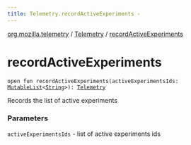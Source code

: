 ```yaml
---
title: Telemetry.recordActiveExperiments - 
---
```


[org.mozilla.telemetry](../index.html) / [Telemetry](index.html) / [recordActiveExperiments](./record-active-experiments.html)

# recordActiveExperiments

`open fun recordActiveExperiments(activeExperimentsIds: `[`MutableList`](https://kotlinlang.org/api/latest/jvm/stdlib/kotlin.collections/-mutable-list/index.html)`<`[`String`](https://kotlinlang.org/api/latest/jvm/stdlib/kotlin/-string/index.html)`>): `[`Telemetry`](index.html)

Records the list of active experiments

### Parameters

`activeExperimentsIds` - list of active experiments ids